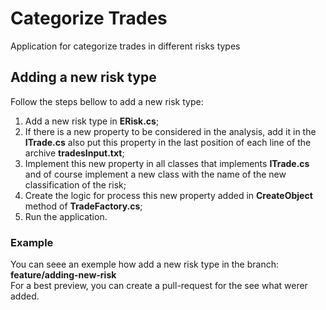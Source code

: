 # Categorize Trades

Application for categorize trades in different risks types

## Adding a new risk type

Follow the steps bellow to add a new risk type:<br>

1. Add a new risk type in **ERisk.cs**;
2. If there is a new property to be considered in the analysis, add it in the **ITrade.cs** also put this property in the last position of each line of the archive **tradesInput.txt**;
3. Implement this new property in all classes that implements **ITrade.cs** and of course implement a new class with the name of the new classification of the risk;
4. Create the logic for process this new property added in **CreateObject** method of **TradeFactory.cs**; 
4. Run the application.

### Example
You can seee an exemple how add a new risk type in the branch: **feature/adding-new-risk**<br>
For a best preview, you can create a pull-request for the see what werer added.
